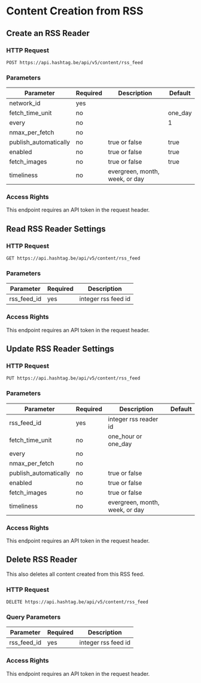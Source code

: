 # Content Creation from RSS


## Create an RSS Reader

### HTTP Request

`POST https://api.hashtag.be/api/v5/content/rss_feed`

### Parameters

Parameter | Required | Description | Default
--------- | -------- | ----------- | -------
network_id | yes | |
fetch_time_unit | no | | one_day
every | no | | 1
nmax_per_fetch | no | |
publish_automatically | no | true or false | true
enabled | no | true or false | true
fetch_images | no | true or false | true
timeliness | no | evergreen, month, week, or day | | week

### Access Rights

This endpoint requires an API token in the request header.





## Read RSS Reader Settings

### HTTP Request

`GET https://api.hashtag.be/api/v5/content/rss_feed`

### Parameters

Parameter | Required | Description
--------- | -------- | -----------
rss_feed_id | yes | integer rss feed id

### Access Rights

This endpoint requires an API token in the request header.




## Update RSS Reader Settings

### HTTP Request

`PUT https://api.hashtag.be/api/v5/content/rss_feed`

### Parameters

Parameter | Required | Description | Default
--------- | -------- | ----------- | -------
rss_feed_id | yes | integer rss reader id |
fetch_time_unit | no | one_hour or one_day |
every | no | |
nmax_per_fetch | no | | 
publish_automatically | no | true or false |
enabled | no | true or false | 
fetch_images | no | true or false | 
timeliness | no | evergreen, month, week, or day | 

### Access Rights

This endpoint requires an API token in the request header.




## Delete RSS Reader

This also deletes all content created from this RSS feed.

### HTTP Request

`DELETE https://api.hashtag.be/api/v5/content/rss_feed`

### Query Parameters

Parameter | Required | Description
--------- | -------- | -----------
rss_feed_id | yes | integer rss feed id

### Access Rights

This endpoint requires an API token in the request header.
